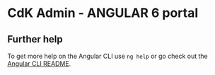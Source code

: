 # CdK Admin - ANGULAR 6 portal




## Further help

To get more help on the Angular CLI use `ng help` or go check out the [Angular CLI README](https://github.com/angular/angular-cli/blob/master/README.md).
